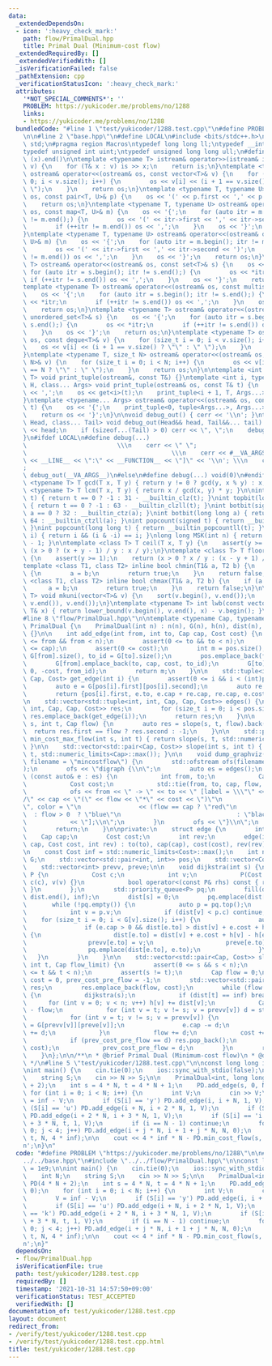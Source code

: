 ```yaml
---
data:
  _extendedDependsOn:
  - icon: ':heavy_check_mark:'
    path: flow/PrimalDual.hpp
    title: Primal Dual (Minimum-cost flow)
  _extendedRequiredBy: []
  _extendedVerifiedWith: []
  _isVerificationFailed: false
  _pathExtension: cpp
  _verificationStatusIcon: ':heavy_check_mark:'
  attributes:
    '*NOT_SPECIAL_COMMENTS*': ''
    PROBLEM: https://yukicoder.me/problems/no/1288
    links:
    - https://yukicoder.me/problems/no/1288
  bundledCode: "#line 1 \"test/yukicoder/1288.test.cpp\"\n#define PROBLEM \"https://yukicoder.me/problems/no/1288\"\
    \n\n#line 2 \"base.hpp\"\n#define LOCAL\n#include <bits/stdc++.h>\nusing namespace\
    \ std;\n#pragma region Macros\ntypedef long long ll;\ntypedef __int128_t i128;\n\
    typedef unsigned int uint;\ntypedef unsigned long long ull;\n#define ALL(x) (x).begin(),\
    \ (x).end()\n\ntemplate <typename T> istream& operator>>(istream& is, vector<T>&\
    \ v) {\n    for (T& x : v) is >> x;\n    return is;\n}\ntemplate <typename T>\
    \ ostream& operator<<(ostream& os, const vector<T>& v) {\n    for (size_t i =\
    \ 0; i < v.size(); i++) {\n        os << v[i] << (i + 1 == v.size() ? \"\" : \"\
    \ \");\n    }\n    return os;\n}\ntemplate <typename T, typename U> ostream& operator<<(ostream&\
    \ os, const pair<T, U>& p) {\n    os << '(' << p.first << ',' << p.second << ')';\n\
    \    return os;\n}\ntemplate <typename T, typename U> ostream& operator<<(ostream&\
    \ os, const map<T, U>& m) {\n    os << '{';\n    for (auto itr = m.begin(); itr\
    \ != m.end();) {\n        os << '(' << itr->first << ',' << itr->second << ')';\n\
    \        if (++itr != m.end()) os << ',';\n    }\n    os << '}';\n    return os;\n\
    }\ntemplate <typename T, typename U> ostream& operator<<(ostream& os, const unordered_map<T,\
    \ U>& m) {\n    os << '{';\n    for (auto itr = m.begin(); itr != m.end();) {\n\
    \        os << '(' << itr->first << ',' << itr->second << ')';\n        if (++itr\
    \ != m.end()) os << ',';\n    }\n    os << '}';\n    return os;\n}\ntemplate <typename\
    \ T> ostream& operator<<(ostream& os, const set<T>& s) {\n    os << '{';\n   \
    \ for (auto itr = s.begin(); itr != s.end();) {\n        os << *itr;\n       \
    \ if (++itr != s.end()) os << ',';\n    }\n    os << '}';\n    return os;\n}\n\
    template <typename T> ostream& operator<<(ostream& os, const multiset<T>& s) {\n\
    \    os << '{';\n    for (auto itr = s.begin(); itr != s.end();) {\n        os\
    \ << *itr;\n        if (++itr != s.end()) os << ',';\n    }\n    os << '}';\n\
    \    return os;\n}\ntemplate <typename T> ostream& operator<<(ostream& os, const\
    \ unordered_set<T>& s) {\n    os << '{';\n    for (auto itr = s.begin(); itr !=\
    \ s.end();) {\n        os << *itr;\n        if (++itr != s.end()) os << ',';\n\
    \    }\n    os << '}';\n    return os;\n}\ntemplate <typename T> ostream& operator<<(ostream&\
    \ os, const deque<T>& v) {\n    for (size_t i = 0; i < v.size(); i++) {\n    \
    \    os << v[i] << (i + 1 == v.size() ? \"\" : \" \");\n    }\n    return os;\n\
    }\ntemplate <typename T, size_t N> ostream& operator<<(ostream& os, const array<T,\
    \ N>& v) {\n    for (size_t i = 0; i < N; i++) {\n        os << v[i] << (i + 1\
    \ == N ? \"\" : \" \");\n    }\n    return os;\n}\n\ntemplate <int i, typename\
    \ T> void print_tuple(ostream&, const T&) {}\ntemplate <int i, typename T, typename\
    \ H, class... Args> void print_tuple(ostream& os, const T& t) {\n    if (i) os\
    \ << ',';\n    os << get<i>(t);\n    print_tuple<i + 1, T, Args...>(os, t);\n\
    }\ntemplate <typename... Args> ostream& operator<<(ostream& os, const tuple<Args...>&\
    \ t) {\n    os << '{';\n    print_tuple<0, tuple<Args...>, Args...>(os, t);\n\
    \    return os << '}';\n}\n\nvoid debug_out() { cerr << '\\n'; }\ntemplate <class\
    \ Head, class... Tail> void debug_out(Head&& head, Tail&&... tail) {\n    cerr\
    \ << head;\n    if (sizeof...(Tail) > 0) cerr << \", \";\n    debug_out(move(tail)...);\n\
    }\n#ifdef LOCAL\n#define debug(...)                                          \
    \                         \\\n    cerr << \" \";                             \
    \                                        \\\n    cerr << #__VA_ARGS__ << \" :[\"\
    \ << __LINE__ << \":\" << __FUNCTION__ << \"]\" << '\\n'; \\\n    cerr << \" \"\
    ;                                                                     \\\n   \
    \ debug_out(__VA_ARGS__)\n#else\n#define debug(...) void(0)\n#endif\n\ntemplate\
    \ <typename T> T gcd(T x, T y) { return y != 0 ? gcd(y, x % y) : x; }\ntemplate\
    \ <typename T> T lcm(T x, T y) { return x / gcd(x, y) * y; }\n\nint topbit(signed\
    \ t) { return t == 0 ? -1 : 31 - __builtin_clz(t); }\nint topbit(long long t)\
    \ { return t == 0 ? -1 : 63 - __builtin_clzll(t); }\nint botbit(signed a) { return\
    \ a == 0 ? 32 : __builtin_ctz(a); }\nint botbit(long long a) { return a == 0 ?\
    \ 64 : __builtin_ctzll(a); }\nint popcount(signed t) { return __builtin_popcount(t);\
    \ }\nint popcount(long long t) { return __builtin_popcountll(t); }\nbool ispow2(int\
    \ i) { return i && (i & -i) == i; }\nlong long MSK(int n) { return (1LL << n)\
    \ - 1; }\n\ntemplate <class T> T ceil(T x, T y) {\n    assert(y >= 1);\n    return\
    \ (x > 0 ? (x + y - 1) / y : x / y);\n}\ntemplate <class T> T floor(T x, T y)\
    \ {\n    assert(y >= 1);\n    return (x > 0 ? x / y : (x - y + 1) / y);\n}\n\n\
    template <class T1, class T2> inline bool chmin(T1& a, T2 b) {\n    if (a > b)\
    \ {\n        a = b;\n        return true;\n    }\n    return false;\n}\ntemplate\
    \ <class T1, class T2> inline bool chmax(T1& a, T2 b) {\n    if (a < b) {\n  \
    \      a = b;\n        return true;\n    }\n    return false;\n}\n\ntemplate <typename\
    \ T> void mkuni(vector<T>& v) {\n    sort(v.begin(), v.end());\n    v.erase(unique(v.begin(),\
    \ v.end()), v.end());\n}\ntemplate <typename T> int lwb(const vector<T>& v, const\
    \ T& x) { return lower_bound(v.begin(), v.end(), x) - v.begin(); }\n#pragma endregion\n\
    #line 8 \"flow/PrimalDual.hpp\"\n\ntemplate <typename Cap, typename Cost> struct\
    \ PrimalDual {\n    PrimalDual(int n) : n(n), G(n), h(n), dist(n), prevv(n), preve(n)\
    \ {}\n\n    int add_edge(int from, int to, Cap cap, Cost cost) {\n        assert(0\
    \ <= from && from < n);\n        assert(0 <= to && to < n);\n        assert(0\
    \ <= cap);\n        assert(0 <= cost);\n        int m = pos.size(), from_id =\
    \ G[from].size(), to_id = G[to].size();\n        pos.emplace_back(from, G[from].size());\n\
    \        G[from].emplace_back(to, cap, cost, to_id);\n        G[to].emplace_back(from,\
    \ 0, -cost, from_id);\n        return m;\n    }\n\n    std::tuple<int, int, Cap,\
    \ Cap, Cost> get_edge(int i) {\n        assert(0 <= i && i < (int)pos.size());\n\
    \        auto e = G[pos[i].first][pos[i].second];\n        auto re = G[e.to][e.rev];\n\
    \        return {pos[i].first, e.to, e.cap + re.cap, re.cap, e.cost};\n    }\n\
    \n    std::vector<std::tuple<int, int, Cap, Cap, Cost>> edges() {\n        std::vector<std::tuple<int,\
    \ int, Cap, Cap, Cost>> res;\n        for (size_t i = 0; i < pos.size(); i++)\
    \ res.emplace_back(get_edge(i));\n        return res;\n    }\n\n    Cost min_cost_flow(int\
    \ s, int t, Cap flow) {\n        auto res = slope(s, t, flow).back();\n      \
    \  return res.first == flow ? res.second : -1;\n    }\n\n    std::pair<Cap, Cost>\
    \ min_cost_max_flow(int s, int t) { return slope(s, t, std::numeric_limits<Cap>::max()).back();\
    \ }\n\n    std::vector<std::pair<Cap, Cost>> slope(int s, int t) { return slope(s,\
    \ t, std::numeric_limits<Cap>::max()); }\n\n    void dump_graphviz(std::string\
    \ filename = \"mincostflow\") {\n        std::ofstream ofs(filename + \".dot\"\
    );\n        ofs << \"digraph {\\n\";\n        auto es = edges();\n        for\
    \ (const auto& e : es) {\n            int from, to;\n            Cap cap, flow;\n\
    \            Cost cost;\n            std::tie(from, to, cap, flow, cost) = e;\n\
    \            ofs << from << \" -> \" << to << \" [label = \\\"\" << flow << \"\
    /\" << cap << \"(\" << flow << \"*\" << cost << \")\"\n                << \"\\\
    \", color = \"\n                << (flow == cap ? \"red\"\n                  \
    \  : flow > 0  ? \"blue\"\n                                : \"black\")\n    \
    \            << \"];\\n\";\n        }\n        ofs << \"}\\n\";\n        ofs.close();\n\
    \        return;\n    }\n\nprivate:\n    struct edge {\n        int to;\n    \
    \    Cap cap;\n        Cost cost;\n        int rev;\n        edge(int to, Cap\
    \ cap, Cost cost, int rev) : to(to), cap(cap), cost(cost), rev(rev) {}\n    };\n\
    \n    const Cost inf = std::numeric_limits<Cost>::max();\n    int n;\n    std::vector<std::vector<edge>>\
    \ G;\n    std::vector<std::pair<int, int>> pos;\n    std::vector<Cost> h, dist;\n\
    \    std::vector<int> prevv, preve;\n\n    void dijkstra(int s) {\n        struct\
    \ P {\n            Cost c;\n            int v;\n            P(Cost c, int v) :\
    \ c(c), v(v) {}\n            bool operator<(const P& rhs) const { return c > rhs.c;\
    \ }\n        };\n        std::priority_queue<P> pq;\n        fill(dist.begin(),\
    \ dist.end(), inf);\n        dist[s] = 0;\n        pq.emplace(dist[s], s);\n \
    \       while (!pq.empty()) {\n            auto p = pq.top();\n            pq.pop();\n\
    \            int v = p.v;\n            if (dist[v] < p.c) continue;\n        \
    \    for (size_t i = 0; i < G[v].size(); i++) {\n                auto& e = G[v][i];\n\
    \                if (e.cap > 0 && dist[e.to] > dist[v] + e.cost + h[v] - h[e.to])\
    \ {\n                    dist[e.to] = dist[v] + e.cost + h[v] - h[e.to];\n   \
    \                 prevv[e.to] = v;\n                    preve[e.to] = i;\n   \
    \                 pq.emplace(dist[e.to], e.to);\n                }\n         \
    \   }\n        }\n    }\n\n    std::vector<std::pair<Cap, Cost>> slope(int s,\
    \ int t, Cap flow_limit) {\n        assert(0 <= s && s < n);\n        assert(0\
    \ <= t && t < n);\n        assert(s != t);\n        Cap flow = 0;\n        Cost\
    \ cost = 0, prev_cost_pre_flow = -1;\n        std::vector<std::pair<Cap, Cost>>\
    \ res;\n        res.emplace_back(flow, cost);\n        while (flow < flow_limit)\
    \ {\n            dijkstra(s);\n            if (dist[t] == inf) break;\n      \
    \      for (int v = 0; v < n; v++) h[v] += dist[v];\n            Cap d = flow_limit\
    \ - flow;\n            for (int v = t; v != s; v = prevv[v]) d = std::min(d, G[prevv[v]][preve[v]].cap);\n\
    \            for (int v = t; v != s; v = prevv[v]) {\n                auto& e\
    \ = G[prevv[v]][preve[v]];\n                e.cap -= d;\n                G[v][e.rev].cap\
    \ += d;\n            }\n            flow += d;\n            cost += d * h[t];\n\
    \            if (prev_cost_pre_flow == d) res.pop_back();\n            res.emplace_back(flow,\
    \ cost);\n            prev_cost_pre_flow = d;\n        }\n        return res;\n\
    \    }\n};\n\n/**\n * @brief Primal Dual (Minimum-cost flow)\n * @docs docs/flow/PrimalDual.md\n\
    \ */\n#line 5 \"test/yukicoder/1288.test.cpp\"\n\nconst long long inf = 1e9;\n\
    \nint main() {\n    cin.tie(0);\n    ios::sync_with_stdio(false);\n    int N;\n\
    \    string S;\n    cin >> N >> S;\n\n    PrimalDual<int, long long> PD(4 * N\
    \ + 2);\n    int s = 4 * N, t = 4 * N + 1;\n    PD.add_edge(s, 0, N, 0);\n   \
    \ for (int i = 0; i < N; i++) {\n        int V;\n        cin >> V;\n        V\
    \ = inf - V;\n        if (S[i] == 'y') PD.add_edge(i, i + N, 1, V);\n        if\
    \ (S[i] == 'u') PD.add_edge(i + N, i + 2 * N, 1, V);\n        if (S[i] == 'k')\
    \ PD.add_edge(i + 2 * N, i + 3 * N, 1, V);\n        if (S[i] == 'i') PD.add_edge(i\
    \ + 3 * N, t, 1, V);\n        if (i == N - 1) continue;\n        for (int j =\
    \ 0; j < 4; j++) PD.add_edge(i + j * N, i + 1 + j * N, N, 0);\n    }\n    PD.add_edge(s,\
    \ t, N, 4 * inf);\n\n    cout << 4 * inf * N - PD.min_cost_flow(s, t, N) << '\\\
    n';\n}\n"
  code: "#define PROBLEM \"https://yukicoder.me/problems/no/1288\"\n\n#include \"\
    ../../base.hpp\"\n#include \"../../flow/PrimalDual.hpp\"\n\nconst long long inf\
    \ = 1e9;\n\nint main() {\n    cin.tie(0);\n    ios::sync_with_stdio(false);\n\
    \    int N;\n    string S;\n    cin >> N >> S;\n\n    PrimalDual<int, long long>\
    \ PD(4 * N + 2);\n    int s = 4 * N, t = 4 * N + 1;\n    PD.add_edge(s, 0, N,\
    \ 0);\n    for (int i = 0; i < N; i++) {\n        int V;\n        cin >> V;\n\
    \        V = inf - V;\n        if (S[i] == 'y') PD.add_edge(i, i + N, 1, V);\n\
    \        if (S[i] == 'u') PD.add_edge(i + N, i + 2 * N, 1, V);\n        if (S[i]\
    \ == 'k') PD.add_edge(i + 2 * N, i + 3 * N, 1, V);\n        if (S[i] == 'i') PD.add_edge(i\
    \ + 3 * N, t, 1, V);\n        if (i == N - 1) continue;\n        for (int j =\
    \ 0; j < 4; j++) PD.add_edge(i + j * N, i + 1 + j * N, N, 0);\n    }\n    PD.add_edge(s,\
    \ t, N, 4 * inf);\n\n    cout << 4 * inf * N - PD.min_cost_flow(s, t, N) << '\\\
    n';\n}"
  dependsOn:
  - flow/PrimalDual.hpp
  isVerificationFile: true
  path: test/yukicoder/1288.test.cpp
  requiredBy: []
  timestamp: '2021-10-31 14:57:50+09:00'
  verificationStatus: TEST_ACCEPTED
  verifiedWith: []
documentation_of: test/yukicoder/1288.test.cpp
layout: document
redirect_from:
- /verify/test/yukicoder/1288.test.cpp
- /verify/test/yukicoder/1288.test.cpp.html
title: test/yukicoder/1288.test.cpp
---
```


